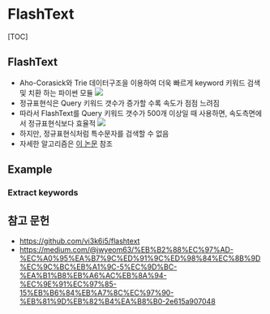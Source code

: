 # FlashText

[TOC]

## FlashText

-  Aho-Corasick와 Trie 데이터구조을 이용하여 더욱 빠르게 keyword 키워드 검색 및 치환 하는 파이썬 모듈
  ![](https://miro.medium.com/max/1400/1*6EMLfsgfIuWeXf4MhM4yoQ.png)
- 정규표현식은 Query 키워드 갯수가 증가할 수록 속도가 점점 느려짐
- 따라서 FlashText를 Query 키워드 갯수가 500개 이상일 때 사용하면, 속도측면에서 정규표현식보다 효율적
  ![](https://miro.medium.com/max/1400/1*uun3MrHjf1iwe-kbYFOMXA.png)
- 하지만, 정규표현식처럼 특수문자를 검색할 수 없음
- 자세한 알고리즘은 [이 논문](https://arxiv.org/pdf/1711.00046.pdf) 참조



## Example

### Extract keywords







## 참고 문헌

- https://github.com/vi3k6i5/flashtext
- https://medium.com/@jwyeom63/%EB%B2%88%EC%97%AD-%EC%A0%95%EA%B7%9C%ED%91%9C%ED%98%84%EC%8B%9D%EC%9C%BC%EB%A1%9C-5%EC%9D%BC-%EA%B1%B8%EB%A6%AC%EB%8A%94-%EC%9E%91%EC%97%85-15%EB%B6%84%EB%A7%8C%EC%97%90-%EB%81%9D%EB%82%B4%EA%B8%B0-2e615a907048